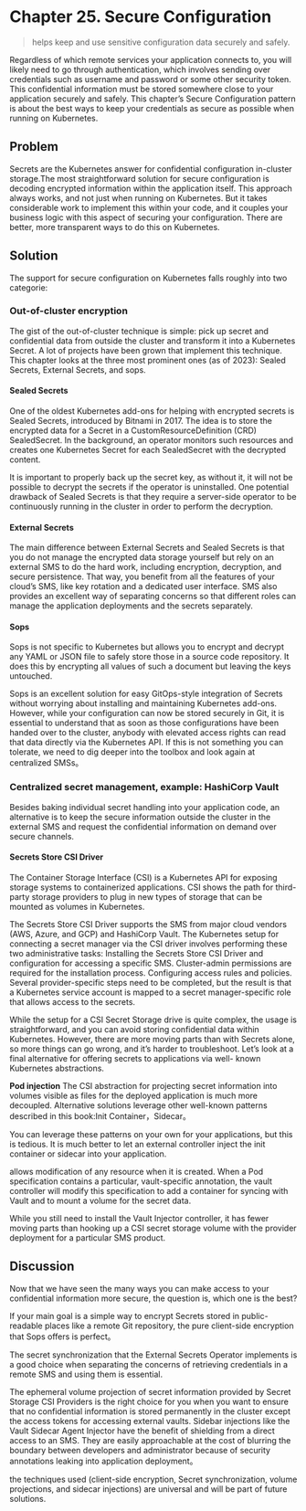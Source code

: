 # Chapter 25. Secure Configuration
>helps keep and use sensitive
configuration data securely and safely.

Regardless of
which remote services your application connects to, you will likely need to
go through authentication, which involves sending over credentials such as
username and password or some other security token. This confidential
information must be stored somewhere close to your application securely
and safely. This chapter’s Secure Configuration pattern is about the best
ways to keep your credentials as secure as possible when running on
Kubernetes.

## Problem
Secrets are the Kubernetes answer for confidential configuration in-cluster storage.The most straightforward solution for secure configuration is decoding
encrypted information within the application itself. This approach always
works, and not just when running on Kubernetes. But it takes considerable
work to implement this within your code, and it couples your business logic
with this aspect of securing your configuration. There are better, more
transparent ways to do this on Kubernetes.

## Solution

The support for secure configuration on Kubernetes falls roughly into two
categorie:
### Out-of-cluster encryption
The gist of the out-of-cluster technique is simple: pick up secret and
confidential data from outside the cluster and transform it into a Kubernetes
Secret. A lot of projects have been grown that implement this technique.
This chapter looks at the three most prominent ones (as of 2023): Sealed
Secrets, External Secrets, and sops.


#### Sealed Secrets
One of the oldest Kubernetes add-ons for helping with encrypted secrets is
Sealed Secrets, introduced by Bitnami in 2017. The idea is to store the
encrypted data for a Secret in a CustomResourceDefinition (CRD)
SealedSecret. In the background, an operator monitors such resources and
creates one Kubernetes Secret for each SealedSecret with the decrypted
content.

It is important to
properly back up the secret key, as without it, it will not be possible to
decrypt the secrets if the operator is uninstalled. One potential drawback of
Sealed Secrets is that they require a server-side operator to be continuously
running in the cluster in order to perform the decryption.

#### External Secrets
The main difference between External
Secrets and Sealed Secrets is that you do not manage the encrypted data
storage yourself but rely on an external SMS to do the hard work, including
encryption, decryption, and secure persistence. That way, you benefit from
all the features of your cloud’s SMS, like key rotation and a dedicated user
interface. SMS also provides an excellent way of separating concerns so
that different roles can manage the application deployments and the secrets
separately.

#### Sops
Sops is not specific to
Kubernetes but allows you to encrypt and decrypt any YAML or JSON file
to safely store those in a source code repository. It does this by encrypting
all values of such a document but leaving the keys untouched.

Sops is an excellent solution for easy GitOps-style integration of Secrets
without worrying about installing and maintaining Kubernetes add-ons.
However, while your configuration can now be stored securely in Git, it is
essential to understand that as soon as those configurations have been
handed over to the cluster, anybody with elevated access rights can read that
data directly via the Kubernetes API.
If this is not something you can tolerate, we need to dig deeper into the
toolbox and look again at centralized SMSs。

### Centralized secret management, example: HashiCorp Vault
Besides baking individual secret handling into your application code, an
alternative is to keep the secure information outside the cluster in the
external SMS and request the confidential information on demand over
secure channels.

#### Secrets Store CSI Driver
The Container Storage Interface (CSI) is a Kubernetes API for exposing
storage systems to containerized applications. CSI shows the path for third-
party storage providers to plug in new types of storage that can be mounted
as volumes in Kubernetes. 

The Secrets Store CSI Driver supports the SMS from major cloud vendors
(AWS, Azure, and GCP) and HashiCorp Vault.
The Kubernetes setup for connecting a secret manager via the CSI driver
involves performing these two administrative tasks:
Installing the Secrets Store CSI Driver and configuration for accessing
a specific SMS. Cluster-admin permissions are required for the
installation process.
Configuring access rules and policies. Several provider-specific steps
need to be completed, but the result is that a Kubernetes service
account is mapped to a secret manager-specific role that allows access
to the secrets.

While the setup for a CSI Secret Storage drive is quite complex, the usage
is straightforward, and you can avoid storing confidential data within
Kubernetes. However, there are more moving parts than with Secrets alone,
so more things can go wrong, and it’s harder to troubleshoot.
Let’s look at a final alternative for offering secrets to applications via well-
known Kubernetes abstractions.

 **Pod injection**
 The CSI
abstraction for projecting secret information into volumes visible as files for
the deployed application is much more decoupled.
Alternative solutions leverage other well-known patterns described in this
book:Init Container，Sidecar。

You can leverage these patterns on your own for your applications, but this
is tedious. It is much better to let an external controller inject the init
container or sidecar into your application.

allows modification of any resource when it is created. When a Pod
specification contains a particular, vault-specific annotation, the vault
controller will modify this specification to add a container for syncing with
Vault and to mount a volume for the secret data.

While you still need to install the Vault Injector controller, it has fewer
moving parts than hooking up a CSI secret storage volume with the
provider deployment for a particular SMS product. 

## Discussion
Now that we have seen the many ways you can make access to your
confidential information more secure, the question is, which one is the best?

If your main goal is a simple way to encrypt Secrets stored in public-
readable places like a remote Git repository, the pure client-side
encryption that Sops offers is perfect。

The secret synchronization that the External Secrets Operator
implements is a good choice when separating the concerns of
retrieving credentials in a remote SMS and using them is essential.

The ephemeral volume projection of secret information provided by
Secret Storage CSI Providers is the right choice for you when you
want to ensure that no confidential information is stored permanently
in the cluster except the access tokens for accessing external vaults.
Sidebar injections like the Vault Sidecar Agent Injector have the
benefit of shielding from a direct access to an SMS. They are easily
approachable at the cost of blurring the boundary between developers and administrator because of security annotations leaking into
application deployment。

the techniques used (client-side encryption, Secret
synchronization, volume projections, and sidecar injections) are universal
and will be part of future solutions.






